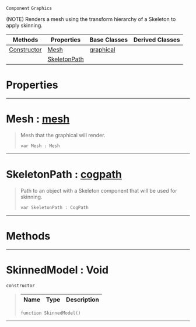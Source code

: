  `Component` `Graphics`



(NOTE) Renders a mesh using the transform hierarchy of a Skeleton to apply skinning.

|Methods|Properties|Base Classes|Derived Classes|
|---|---|---|---|
|[ Constructor](https://github.com/ZilchEngine/ZilchDocs/blob/master/code_reference/class_reference/skinnedmodel.markdown#skinnedmodel-void)|[ Mesh](https://github.com/ZilchEngine/ZilchDocs/blob/master/code_reference/class_reference/skinnedmodel.markdown#mesh-zero-engine-documen)|[graphical](https://github.com/ZilchEngine/ZilchDocs/blob/master/code_reference/class_reference/graphical.markdown)| |
| |[ SkeletonPath](https://github.com/ZilchEngine/ZilchDocs/blob/master/code_reference/class_reference/skinnedmodel.markdown#skeletonpath-zero-engine)| | |


 #  Properties


---  
 #  Mesh : [mesh](https://github.com/ZilchEngine/ZilchDocs/blob/master/code_reference/class_reference/mesh.markdown)

> Mesh that the graphical will render.
> ``` lang=cpp, name=Nada
> var Mesh : Mesh


---  
 #  SkeletonPath : [cogpath](https://github.com/ZilchEngine/ZilchDocs/blob/master/code_reference/class_reference/cogpath.markdown)

> Path to an object with a Skeleton component that will be used for skinning.
> ``` lang=cpp, name=Nada
> var SkeletonPath : CogPath


---  
 #  Methods


---  
 #  SkinnedModel : Void

 `constructor`

> 
> |Name|Type|Description|
> |---|---|---|
> ``` lang=cpp, name=Nada
> function SkinnedModel()
> ``` 


---  
 

 